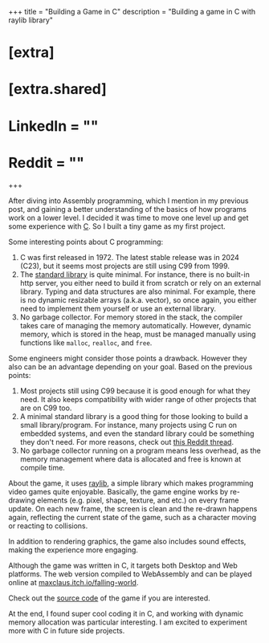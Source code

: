 +++
title = "Building a Game in C"
description = "Building a game in C with raylib library"

# [extra]
# [extra.shared]
#   LinkedIn = ""
#   Reddit = ""
+++

After diving into Assembly programming, which I mention in my previous post, and gaining a better understanding of the basics of how programs work on a lower level.
I decided it was time to move one level up and get some experience with [C][c_lang]. So I built a tiny game as my first
project.

Some interesting points about C programming:

1. C was first released in 1972. The latest stable release was in 2024 (C23), but it seems most projects are still using C99 from 1999.
2. The [standard library][c_std_lib] is quite minimal. For instance, there is no built-in http server, you either need to build it
   from scratch or rely on an external library. Typing and data structures are also minimal. For example,
   there is no dynamic resizable arrays (a.k.a. vector), so once again, you either need to implement them yourself or use an external library.
3. No garbage collector. For memory stored in the stack, the compiler takes care of managing the memory automatically. However,
   dynamic memory, which is stored in the heap, must be managed manually using functions like `malloc`, `realloc`, and `free`.

Some engineers might consider those points a drawback. However they also can be an advantage depending on your goal.
Based on the previous points:

1. Most projects still using C99 because it is good enough for what they need. It also keeps compatibility with wider range of other projects that are on C99 too.
2. A minimal standard library is a good thing for those looking to build a small library/program. For instance, many projects using C run on
   embedded systems, and even the standard library could be something they don't need. For more reasons,
   check out [this Reddit thread][reddit_c_std_lib].
3. No garbage collector running on a program means less overhead, as the memory management where data is allocated and
   free is known at compile time.

About the game, it uses [raylib][raylib], a simple library which makes programming video games quite enjoyable. Basically, the game engine works by
re-drawing elements (e.g. pixel, shape, texture, and etc.) on every frame update. On each new frame, the screen is clean and
the re-drawn happens again, reflecting the current state of the game, such as a character moving or reacting to
collisions.

In addition to rendering graphics, the game also includes sound effects, making the experience more engaging.

Although the game was written in C, it targets both Desktop and Web platforms. The web version compiled to WebAssembly and can be
played online at [maxclaus.itch.io/falling-world][game_url].

Check out the [source code][repo_url] of the game if you are interested.

At the end, I found super cool coding it in C, and working with dynamic memory allocation was particular interesting. I am excited
to experiment more with C in future side projects.

[c_lang]: https://en.wikipedia.org/wiki/C_(programming_language)
[raylib]: https://www.raylib.com/
[c_std_lib]: https://en.wikipedia.org/wiki/C_standard_library
[reddit_c_std_lib]: https://www.reddit.com/r/C_Programming/comments/iqtvde/why_are_data_structures_not_part_of_the_standard/
[game_url]: https://maxclaus.itch.io/falling-world
[repo_url]: https://github.com/maxclaus/raylib-game
